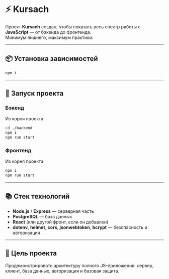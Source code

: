# ⚡ Kursach

Проект **Kursach** создан, чтобы показать весь спектр работы с **JavaScript** — от бэкенда до фронтенда.  
Минимум лишнего, максимум практики.

---

## 📦 Установка зависимостей

```bash
npm i
````

---

## 🚀 Запуск проекта

### Бэкенд

Из корня проекта:

```bash
cd ./backend
npm i
npm run start
```

### Фронтенд

Из корня проекта:

```bash
npm i
npm run start
```

---

## 📚 Стек технологий

* **Node.js** / **Express** — серверная часть
* **PostgreSQL** — база данных
* **React** (или другой фронт, если он добавлен)
* **dotenv**, **helmet**, **cors**, **jsonwebtoken**, **bcrypt** — безопасность и авторизация

---

## 🧠 Цель проекта

Продемонстрировать архитектуру полного JS-приложения:
сервер, клиент, база данных, авторизация и базовая защита.

